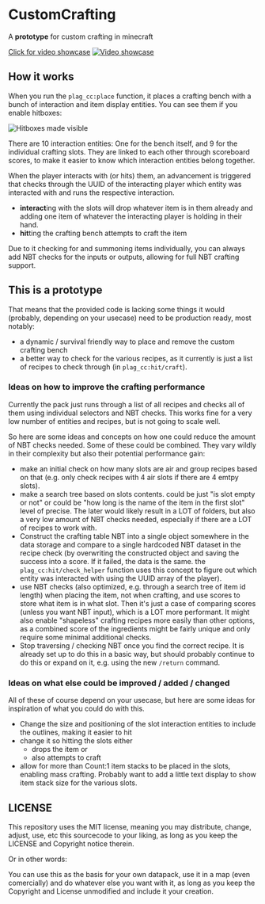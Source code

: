 # CustomCrafting
A **prototype** for custom crafting in minecraft

[Click for video showcase](https://i.imgur.com/3RfCyQs.mp4)
[![Video showcase](https://i.imgur.com/aqtaGNd.png)](https://i.imgur.com/3RfCyQs.mp4)


## How it works

When you run the `plag_cc:place` function, it places a crafting bench with a bunch of interaction and item display entities. You can see them if you enable hitboxes:

![Hitboxes made visible](https://i.imgur.com/9zozJC7.png)

There are 10 interaction entities: One for the bench itself, and 9 for the individual crafting slots. They are linked to each other through scoreboard scores, to make it easier to know which interaction entities belong together.

When the player interacts with (or hits) them, an advancement is triggered that checks through the UUID of the interacting player which entity was interacted with and runs the respective interaction.

- **interact**ing with the slots will drop whatever item is in them already and adding one item of whatever the interacting player is holding in their hand.
- **hit**ting the crafting bench attempts to craft the item

Due to it checking for and summoning items individually, you can always add NBT checks for the inputs or outputs, allowing for full NBT crafting support.

## This is a prototype

That means that the provided code is lacking some things it would (probably, depending on your usecase) need to be production ready, most notably:

- a dynamic / survival friendly way to place and remove the custom crafting bench
- a better way to check for the various recipes, as it currently is just a list of recipes to check through (in `plag_cc:hit/craft`).


### Ideas on how to improve the crafting performance

Currently the pack just runs through a list of all recipes and checks all of them using individual selectors and NBT checks. This works fine for a very low number of entities and recipes, but is not going to scale well.

So here are some ideas and concepts on how one could reduce the amount of NBT checks needed. Some of these could be combined. They vary wildly in their complexity but also their potential performance gain:

- make an initial check on how many slots are air and group recipes based on that (e.g. only check recipes with 4 air slots if there are 4 emtpy slots).
- make a search tree based on slots contents. could be just "is slot empty or not" or could be "how long is the name of the item in the first slot" level of precise. The later would likely result in a LOT of folders, but also a very low amount of NBT checks needed, especially if there are a LOT of recipes to work with.
- Construct the crafting table NBT into a single object somewhere in the data storage and compare to a single hardcoded NBT dataset in the recipe check (by overwriting the constructed object and saving the success into a score. If it failed, the data is the same. the `plag_cc:hit/check_helper` function uses this concept to figure out which entity was interacted with using the UUID array of the player).
- use NBT checks (also optimized, e.g. through a search tree of item id length) when placing the item, not when crafting, and use scores to store what item is in what slot. Then it's just a case of comparing scores (unless you want NBT input), which is a LOT more performant. It might also enable "shapeless" crafting recipes more easily than other options, as a combined score of the ingredients might be fairly unique and only require some minimal additional checks.
- Stop traversing / checking NBT once you find the correct recipe. It is already set up to do this in a basic way, but should probably continue to do this or expand on it, e.g. using the new `/return` command.



### Ideas on what else could be improved / added / changed

All of these of course depend on your usecase, but here are some ideas for inspiration of what you could do with this.

- Change the size and positioning of the slot interaction entities to include the outlines, making it easier to hit
- change it so hitting the slots either
  - drops the item or 
  - also attempts to craft
- allow for more than Count:1 item stacks to be placed in the slots, enabling mass crafting. Probably want to add a little text display to show item stack size for the various slots.

## LICENSE

This repository uses the MIT license, meaning you may distribute, change, adjust, use, etc this sourcecode to your liking, as long as you keep the LICENSE and Copyright notice therein.

Or in other words:

You can use this as the basis for your own datapack, use it in a map (even comercially) and do whatever else you want with it, as long as you keep the Copyright and License unmodified and include it your creation.
